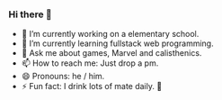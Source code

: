 ### Hi there 👋



- 🔭 I’m currently working on a elementary school.
- 🌱 I’m currently learning fullstack web programming.
- 💬 Ask me about games, Marvel and calisthenics.
- 📫 How to reach me: Just drop a pm.
- 😄 Pronouns: he / him.
- ⚡ Fun fact: I drink lots of mate daily. :mate:
